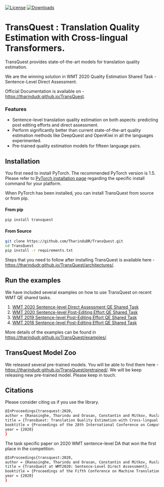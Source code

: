 [![License](https://img.shields.io/badge/License-Apache%202.0-blue.svg)](https://opensource.org/licenses/Apache-2.0) [![Downloads](https://pepy.tech/badge/transquest)](https://pepy.tech/project/transquest)

# TransQuest : Translation Quality Estimation with Cross-lingual Transformers. 

TransQuest provides state-of-the-art models for translation quality estimation.

We are the winning solution in WMT 2020 Quality Estimation Shared Task -  Sentence-Level Direct Assessment.

Official Documentation is available on - https://tharindudr.github.io/TransQuest.

### Features
- Sentence-level translation quality estimation on both aspects: predicting post editing efforts and direct assessment.
- Perform significantly better than current state-of-the-art quality estimation methods like DeepQuest and OpenKiwi in all the languages experimented. 
- Pre-trained quality estimation models for fifteen language pairs.  

## Installation
You first need to install PyTorch. The recommended PyTorch version is 1.5.
Please refer to [PyTorch installation page](https://pytorch.org/get-started/locally/#start-locally) regarding the specific install command for your platform.

When PyTorch has been installed, you can install TransQuest from source or from pip. 

#### From pip

```bash
pip install transquest
```

#### From Source
```bash
git clone https://github.com/TharinduDR/TransQuest.git
cd TransQuest
pip install -r requirements.txt
```

Steps that you need to follow after installing TransQuest is available here - https://tharindudr.github.io/TransQuest/architectures/.

## Run the examples
We have included several examples on how to use TransQuest on recent WMT QE shared tasks. 

1. [WMT 2020 Sentence-level Direct Assessment QE Shared Task](examples/sentence_level/wmt_2020)
2. [WMT 2020 Sentence-level Post-Editing Effort QE Shared Task](examples/wmt_2020_task2)
3. [WMT 2019 Sentence-level Post-Editing Effort QE Shared Task](examples/sentence_level/wmt_2019)
3. [WMT 2018 Sentence-level Post-Editing Effort QE Shared Task](examples/sentence_level/wmt_2018)

More details of the examples can be found in https://tharindudr.github.io/TransQuest/examples/.

## TransQuest Model Zoo
We released several pre-trained models. You will be able to find them here - https://tharindudr.github.io/TransQuest/pretrained/. We will be keep releasing new pre-trained model. Please keep in touch.

## Citations
Please consider citing us if you use the library. 
```bash
@InProceedings{transquest:2020,
author = {Ranasinghe, Tharindu and Orasan, Constantin and Mitkov, Ruslan},
title = {TransQuest: Translation Quality Estimation with Cross-lingual Transformers},
booktitle = {Proceedings of the 28th International Conference on Computational Linguistics},
year = {2020}
}
```

The task specific paper on 2020 WMT sentence-level DA that won the first place in the competition. 
```bash
@InProceedings{transquest:2020,
author = {Ranasinghe, Tharindu and Orasan, Constantin and Mitkov, Ruslan},
title = {TransQuest at WMT2020: Sentence-Level Direct Assessment},
booktitle = {Proceedings of the Fifth Conference on Machine Translation},
year = {2020}
}
```